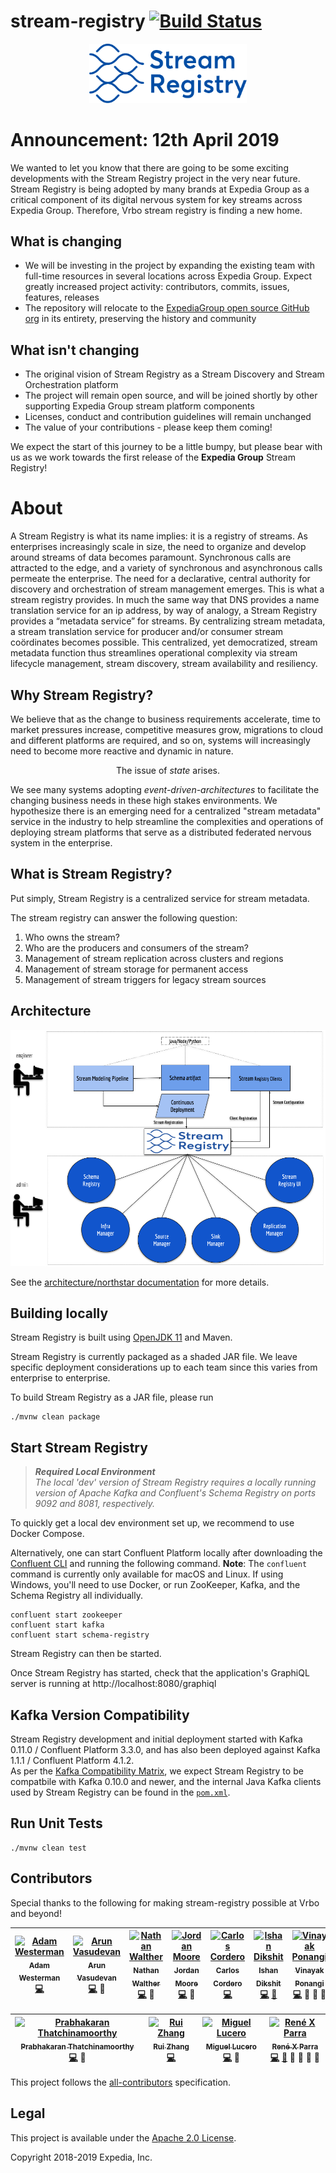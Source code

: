 # stream-registry [![Build Status][build-icon]][build-link]

[build-icon]: https://travis-ci.org/ExpediaGroup/stream-registry.svg?branch=master
[build-link]: https://travis-ci.org/ExpediaGroup/stream-registry

<center>
<img src="docs/docs/architecture/SR-logo.svg" alt="StreamRegistryLogo" style="max-width:50%;"/>
</center>

# Announcement: 12th April 2019
We wanted to let you know that there are going to be some exciting developments with the Stream Registry project in the very near future. Stream Registry is being adopted by many brands at Expedia Group as a critical component of its digital nervous system for key streams across Expedia Group. Therefore, Vrbo stream registry is finding a new home.

## What is changing
* We will be investing in the project by expanding the existing team with full-time resources in several locations across Expedia Group. Expect greatly increased project activity: contributors, commits, issues, features, releases
* The repository will relocate to the [ExpediaGroup open source GitHub org](https://github.com/ExpediaGroup) in its entirety, preserving the history and community

## What isn't changing
* The original vision of Stream Registry as a Stream Discovery and Stream Orchestration platform
* The project will remain open source, and will be joined shortly by other supporting Expedia Group stream platform components
* Licenses, conduct and contribution guidelines will remain unchanged
* The value of your contributions - please keep them coming!

We expect the start of this journey to be a little bumpy, but please bear with us as we work towards the first release of the **Expedia Group** Stream Registry!

# About
A Stream Registry is what its name implies: it is a registry of streams. As enterprises increasingly scale in size,
the need to organize and develop around streams of data becomes paramount.  Synchronous calls are attracted to the edge,
and a variety of synchronous and asynchronous calls permeate the enterprise.  The need for a declarative, central
authority for discovery and orchestration of stream management emerges.  This is what a stream registry provides.
In much the same way that DNS provides a name translation service for an ip address, by way of analogy, a
Stream Registry provides a “metadata service” for streams. By centralizing stream metadata, a stream translation service
for producer and/or consumer stream coördinates becomes possible. This centralized, yet democratized, stream metadata
function thus streamlines operational complexity via stream lifecycle management, stream discovery,
stream availability and resiliency.

## Why Stream Registry?

We believe that as the change to business requirements accelerate, time to market pressures increase,
competitive measures grow, migrations to cloud and different platforms are required, and so on, systems will
increasingly need to become more reactive and dynamic in nature.

<p align="center">The issue of <em>state</em> arises.</p>

We see many systems adopting _event-driven-architectures_ to facilitate the changing business needs in these high stakes
environments.  We hypothesize there is an emerging need for a centralized "stream metadata" service in the
industry to help streamline the complexities and operations of deploying stream platforms that serve as a
distributed federated nervous system in the enterprise.

## What is Stream Registry?
Put simply, Stream Registry is a centralized service for stream metadata.

The stream registry can answer the following question:

1. Who owns the stream?  
2. Who are the producers and consumers of the stream?  
3. Management of stream replication across clusters and regions
4. Management of stream storage for permanent access
5. Management of stream triggers for legacy stream sources

## Architecture

<center>
<img src="docs/docs/architecture/StreamRegistryArchitecture.png" alt="StreamRegistryArchitecture"/>
</center>

See the [architecture/northstar documentation](https://expediagroup.github.io/stream-registry/) for more details.

## Building locally

Stream Registry is built using [OpenJDK 11](https://openjdk.java.net/install/) and Maven. 

Stream Registry is currently packaged as a shaded JAR file.
We leave specific deployment considerations up to each team since this varies from enterprise to enterprise.

To build Stream Registry as a JAR file, please run

```console
./mvnw clean package
```

## Start Stream Registry

> <em>**Required Local Environment**<br/>
> The local 'dev' version of Stream Registry requires a locally running version of Apache Kafka
> and Confluent's Schema Registry on ports 9092 and 8081, respectively.</em>

To quickly get a local dev environment set up, we recommend to use Docker Compose.

Alternatively, one can start Confluent Platform locally after downloading the [Confluent CLI][confluent-cli-doc] and running the following command.
**Note**: The `confluent` command is currently only available for macOS and Linux. If using Windows, you'll need to use Docker, or run ZooKeeper, Kafka, and the Schema Registry all individually.

  [confluent-cli-doc]: https://docs.confluent.io/current/cli/index.html

```console
confluent start zookeeper
confluent start kafka
confluent start schema-registry
```

Stream Registry can then be started.

Once Stream Registry has started, check that the application's GraphiQL server is running at http://localhost:8080/graphiql

## Kafka Version Compatibility

Stream Registry development and initial deployment started with Kafka 0.11.0 / Confluent Platform 3.3.0, and has also been deployed against Kafka 1.1.1 / Confluent Platform 4.1.2.  
As per the [Kafka Compatibility Matrix][kafka-compatibility-doc], we expect Stream Registry to be compatbile with Kafka 0.10.0 and newer, and the internal Java Kafka clients used by Stream Registry can be found in the [`pom.xml`](pom.xml).

  [kafka-compatibility-doc]: https://cwiki.apache.org/confluence/display/KAFKA/Compatibility+Matrix

## Run Unit Tests
```console
./mvnw clean test
```

## Contributors
Special thanks to the following for making stream-registry possible at Vrbo and beyond!

<!-- Contributors START
Adam_Westerman westeras https://www.linkedin.com/in/adam-westerman/ code
Arun_Vasudevan arunvasudevan https://www.linkedin.com/in/arun-vasudevan-55117368/ code design
Nathan_Walther nathanwalther https://www.linkedin.com/in/nwalther/ code prReview
Jordan_Moore cricket007 https://www.linkedin.com/in/jordanmoorerhit/ code answers
Carlos_Cordero dccarlos https://www.linkedin.com/in/carlos-d%C3%A1vila-cordero-71128a11b/ code
Ishan_Dikshit ishandikshit https://www.linkedin.com/in/ishan-dikshit-4a1753ba/ code doc
Vinayak_Ponangi vinayakponangi https://www.linkedin.com/in/preethi-vinayak-ponangi-90ba3824/ code talks design prReview
Prabhakaran_Thatchinamoorthy prabhakar1983 https://www.linkedin.com/in/prabhakaranthatchinamoorthy/ code design
Rui_Zhang ruizhang0519 https://www.linkedin.com/in/rui-zhang-54667a82/ code
Miguel_Lucero mlucero10 https://www.linkedin.com/in/miguellucero/ code answers
René_X_Parra neoword https://www.linkedin.com/in/reneparra/ code doc blogpost talks design prReview
Contributors END -->
<!-- Contributors table START -->
| [<img src="https://avatars.githubusercontent.com/westeras?s=100" width="100" alt="Adam Westerman" /><br /><sub>Adam Westerman</sub>](https://www.linkedin.com/in/adam-westerman/)<br />[💻](git@github.com:expediagroup/stream-registry/commits?author=westeras) | [<img src="https://avatars.githubusercontent.com/arunvasudevan?s=100" width="100" alt="Arun Vasudevan" /><br /><sub>Arun Vasudevan</sub>](https://www.linkedin.com/in/arun-vasudevan-55117368/)<br />[💻](git@github.com:expediagroup/stream-registry/commits?author=arunvasudevan) 🎨 | [<img src="https://avatars.githubusercontent.com/nathanwalther?s=100" width="100" alt="Nathan Walther" /><br /><sub>Nathan Walther</sub>](https://www.linkedin.com/in/nwalther/)<br />[💻](git@github.com:expediagroup/stream-registry/commits?author=nathanwalther) 👀 | [<img src="https://avatars.githubusercontent.com/cricket007?s=100" width="100" alt="Jordan Moore" /><br /><sub>Jordan Moore</sub>](https://www.linkedin.com/in/jordanmoorerhit/)<br />[💻](git@github.com:expediagroup/stream-registry/commits?author=cricket007) 💁 | [<img src="https://avatars.githubusercontent.com/dccarlos?s=100" width="100" alt="Carlos Cordero" /><br /><sub>Carlos Cordero</sub>](https://www.linkedin.com/in/carlos-d%C3%A1vila-cordero-71128a11b/)<br />[💻](git@github.com:expediagroup/stream-registry/commits?author=dccarlos) | [<img src="https://avatars.githubusercontent.com/ishandikshit?s=100" width="100" alt="Ishan Dikshit" /><br /><sub>Ishan Dikshit</sub>](https://www.linkedin.com/in/ishan-dikshit-4a1753ba/)<br />[💻](git@github.com:expediagroup/stream-registry/commits?author=ishandikshit) [📖](git@github.com:expediagroup/stream-registry/commits?author=ishandikshit) | [<img src="https://avatars.githubusercontent.com/vinayakponangi?s=100" width="100" alt="Vinayak Ponangi" /><br /><sub>Vinayak Ponangi</sub>](https://www.linkedin.com/in/preethi-vinayak-ponangi-90ba3824/)<br />[💻](git@github.com:expediagroup/stream-registry/commits?author=vinayakponangi) 📢 🎨 👀 |
| :---: | :---: | :---: | :---: | :---: | :---: | :---: |

| [<img src="https://avatars.githubusercontent.com/prabhakar1983?s=100" width="100" alt="Prabhakaran Thatchinamoorthy" /><br /><sub>Prabhakaran Thatchinamoorthy</sub>](https://www.linkedin.com/in/prabhakaranthatchinamoorthy/)<br />[💻](git@github.com:expediagroup/stream-registry/commits?author=prabhakar1983) 🎨 | [<img src="https://avatars.githubusercontent.com/ruizhang0519?s=100" width="100" alt="Rui Zhang" /><br /><sub>Rui Zhang</sub>](https://www.linkedin.com/in/rui-zhang-54667a82/)<br />[💻](git@github.com:expediagroup/stream-registry/commits?author=ruizhang0519) | [<img src="https://avatars.githubusercontent.com/mlucero10?s=100" width="100" alt="Miguel Lucero" /><br /><sub>Miguel Lucero</sub>](https://www.linkedin.com/in/miguellucero/)<br />[💻](git@github.com:expediagroup/stream-registry/commits?author=mlucero10) 💁 | [<img src="https://avatars.githubusercontent.com/neoword?s=100" width="100" alt="René X Parra" /><br /><sub>René X Parra</sub>](https://www.linkedin.com/in/reneparra/)<br />[💻](git@github.com:expediagroup/stream-registry/commits?author=neoword) [📖](git@github.com:expediagroup/stream-registry/commits?author=neoword) 📝 📢 🎨 👀 |
| :---: | :---: | :---: | :---: |
<!-- Contributors table END -->
This project follows the [all-contributors](https://github.com/kentcdodds/all-contributors) specification.

## Legal
This project is available under the [Apache 2.0 License](http://www.apache.org/licenses/LICENSE-2.0.html).

Copyright 2018-2019 Expedia, Inc.
